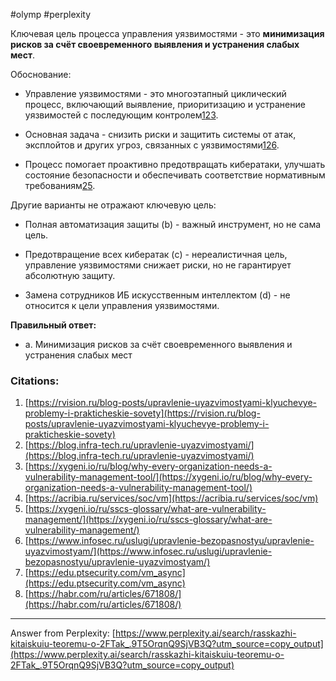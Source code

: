 #olymp #perplexity 

Ключевая цель процесса управления уязвимостями - это **минимизация рисков за счёт своевременного выявления и устранения слабых мест**.

Обоснование:

- Управление уязвимостями - это многоэтапный циклический процесс, включающий выявление, приоритизацию и устранение уязвимостей с последующим контролем[1](https://rvision.ru/blog-posts/upravlenie-uyazvimostyami-klyuchevye-problemy-i-prakticheskie-sovety)[2](https://blog.infra-tech.ru/upravlenie-uyazvimostyami/)[3](https://xygeni.io/ru/blog/why-every-organization-needs-a-vulnerability-management-tool/).
    
- Основная задача - снизить риски и защитить системы от атак, эксплойтов и других угроз, связанных с уязвимостями[1](https://rvision.ru/blog-posts/upravlenie-uyazvimostyami-klyuchevye-problemy-i-prakticheskie-sovety)[2](https://blog.infra-tech.ru/upravlenie-uyazvimostyami/)[6](https://www.infosec.ru/uslugi/upravlenie-bezopasnostyu/upravlenie-uyazvimostyam/).
    
- Процесс помогает проактивно предотвращать кибератаки, улучшать состояние безопасности и обеспечивать соответствие нормативным требованиям[2](https://blog.infra-tech.ru/upravlenie-uyazvimostyami/)[5](https://xygeni.io/ru/sscs-glossary/what-are-vulnerability-management/).
    

Другие варианты не отражают ключевую цель:

- Полная автоматизация защиты (b) - важный инструмент, но не сама цель.
    
- Предотвращение всех кибератак (c) - нереалистичная цель, управление уязвимостями снижает риски, но не гарантирует абсолютную защиту.
    
- Замена сотрудников ИБ искусственным интеллектом (d) - не относится к цели управления уязвимостями.
    

**Правильный ответ:**

-  a. Минимизация рисков за счёт своевременного выявления и устранения слабых мест
    

### Citations:

1. [https://rvision.ru/blog-posts/upravlenie-uyazvimostyami-klyuchevye-problemy-i-prakticheskie-sovety](https://rvision.ru/blog-posts/upravlenie-uyazvimostyami-klyuchevye-problemy-i-prakticheskie-sovety)
2. [https://blog.infra-tech.ru/upravlenie-uyazvimostyami/](https://blog.infra-tech.ru/upravlenie-uyazvimostyami/)
3. [https://xygeni.io/ru/blog/why-every-organization-needs-a-vulnerability-management-tool/](https://xygeni.io/ru/blog/why-every-organization-needs-a-vulnerability-management-tool/)
4. [https://acribia.ru/services/soc/vm](https://acribia.ru/services/soc/vm)
5. [https://xygeni.io/ru/sscs-glossary/what-are-vulnerability-management/](https://xygeni.io/ru/sscs-glossary/what-are-vulnerability-management/)
6. [https://www.infosec.ru/uslugi/upravlenie-bezopasnostyu/upravlenie-uyazvimostyam/](https://www.infosec.ru/uslugi/upravlenie-bezopasnostyu/upravlenie-uyazvimostyam/)
7. [https://edu.ptsecurity.com/vm_async](https://edu.ptsecurity.com/vm_async)
8. [https://habr.com/ru/articles/671808/](https://habr.com/ru/articles/671808/)

---

Answer from Perplexity: [https://www.perplexity.ai/search/rasskazhi-kitaiskuiu-teoremu-o-2FTak_.9T5OrqnQ9SjVB3Q?utm_source=copy_output](https://www.perplexity.ai/search/rasskazhi-kitaiskuiu-teoremu-o-2FTak_.9T5OrqnQ9SjVB3Q?utm_source=copy_output)